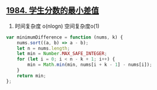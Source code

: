 ## [1984. 学生分数的最小差值](https://leetcode.cn/problems/minimum-difference-between-highest-and-lowest-of-k-scores/)

1. 时间复杂度 o(nlogn) 空间复杂度o(1)
```js
var minimumDifference = function (nums, k) {
    nums.sort((a, b) => a - b);
    let n = nums.length;
    let min = Number.MAX_SAFE_INTEGER;
    for (let i = 0; i < n - k + 1; i++) {
        min = Math.min(min, nums[i + k - 1] - nums[i]);
    }
    return min;
};
```